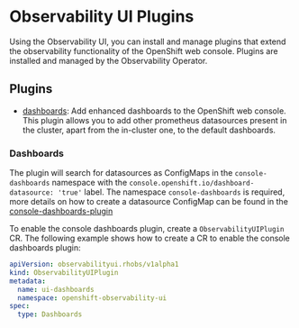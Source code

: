 # Observability UI Plugins

Using the Observability UI, you can install and manage plugins that extend the observability functionality of the OpenShift web console. Plugins are installed and managed by the Observability Operator.

## Plugins

- [dashboards](#dashboards): Add enhanced dashboards to the OpenShift web console. This plugin allows you to add other prometheus datasources present in the cluster, apart from the in-cluster one, to the default dashboards.

### Dashboards

The plugin will search for datasources as ConfigMaps in the `console-dashboards` namespace with the `console.openshift.io/dashboard-datasource: 'true'` label. The namespace `console-dashboards` is required, more details on how to create a datasource ConfigMap can be found in the [console-dashboards-plugin](https://github.com/openshift/console-dashboards-plugin/blob/main/docs/add-datasource.md)

To enable the console dashboards plugin, create a `ObservabilityUIPlugin` CR. The following example shows how to create a CR to enable the console dashboards plugin:

```yaml
apiVersion: observabilityui.rhobs/v1alpha1
kind: ObservabilityUIPlugin
metadata:
  name: ui-dashboards
  namespace: openshift-observability-ui
spec:
  type: Dashboards
```
